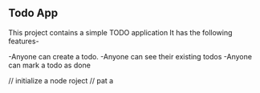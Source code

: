 ## Todo App

This project contains a simple TODO application
It has the following features-

-Anyone can create a todo.
-Anyone can see their existing todos
-Anyone can mark a todo as done

// initialize a node roject
// pat a